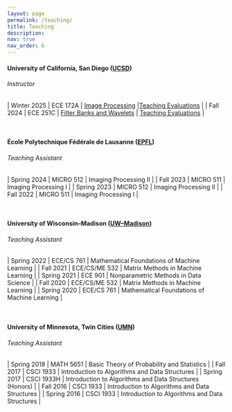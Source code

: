 ```yaml
---
layout: page
permalink: /teaching/
title: Teaching
description:
nav: true
nav_order: 6
---
```


#### University of California, San Diego ([UCSD](https://ucsd.edu/))

###### _Instructor_

| Winter 2025 | ECE 172A | [Image Processing](/172a/) |[Teaching Evaluations](/files/evals/ece172a-wi25.pdf) |
| Fall 2024 | ECE 251C | [Filter Banks and Wavelets](/251c/) | [Teaching Evaluations](/files/evals/ece251c-fa24.pdf) |

<br>

#### École Polytechnique Fédérale de Lausanne ([EPFL](https://www.epfl.ch/en/))

###### _Teaching Assistant_

| Spring 2024 | MICRO 512 | Imaging Processing II |
| Fall 2023 | MICRO 511 | Imaging Processing I |
| Spring 2023 | MICRO 512 | Imaging Processing II |
| Fall 2022 | MICRO 511 | Imaging Processing I |

<br>

#### University of Wisconsin&ndash;Madison ([UW&ndash;Madison](https://www.wisc.edu/))

###### _Teaching Assistant_

| Spring 2022 | ECE/CS 761 | Mathematical Foundations of Machine Learning |
| Fall 2021 | ECE/CS/ME 532 | Matrix Methods in Machine Learning |
| Spring 2021 | ECE 901 | Nonparametric Methods in Data Science |
| Fall 2020 | ECE/CS/ME 532 | Matrix Methods in Machine Learning |
| Spring 2020 | ECE/CS 761 | Mathematical Foundations of Machine Learning |

<br>

#### University of Minnesota, Twin Cities ([UMN](https://twin-cities.umn.edu/))

###### _Teaching Assistant_

| Spring 2018 | MATH 5651 | Basic Theory of Probability and Statistics |
| Fall 2017 | CSCI 1933 | Introduction to Algorithms and Data Structures |
| Spring 2017 | CSCI 1933H | Introduction to Algorithms and Data Structures (Honors) |
| Fall 2016 | CSCI 1933 | Introduction to Algorithms and Data Structures |
| Spring 2016 | CSCI 1933 | Introduction to Algorithms and Data Structures |
